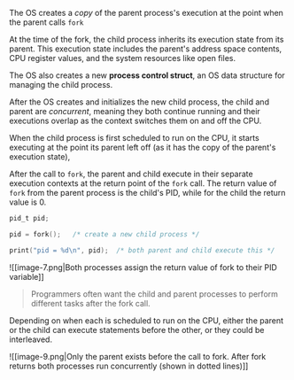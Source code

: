 The OS creates a *copy* of the parent process's execution at the point when the parent calls `fork`

At the time of the fork, the child process inherits its execution state from its parent. This execution state includes the parent's address space contents, CPU register values, and the system resources like open files.

The OS also creates a new **process control struct**, an OS data structure for managing the child process.

After the OS creates and initializes the new child process, the child and parent are *concurrent*, meaning they both continue running and their executions overlap as the context switches them on and off the CPU.

When the child process is first scheduled to run on the CPU, it starts executing at the point its parent left off (as it has the copy of the parent's execution state),

After the call to `fork`, the parent and child execute in their separate execution contexts at the return point of the `fork` call. The return value of `fork` from the parent process is the child's PID, while for the child the return value is 0.

```c
pid_t pid;

pid = fork();   /* create a new child process */

print("pid = %d\n", pid);  /* both parent and child execute this */
```

![[image-7.png|Both processes assign the return value of fork to their PID variable]]

> Programmers often want the child and parent processes to perform different tasks after the fork call.

Depending on when each is scheduled to run on the CPU, either the parent or the child can execute statements before the other, or they could be interleaved.

![[image-9.png|Only the parent exists before the call to fork. After fork returns both processes run concurrently (shown in dotted lines)]]